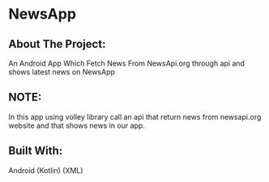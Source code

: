 # NewsApp

## About The Project:
An Android App Which Fetch News From NewsApi.org through api and shows latest news on NewsApp

## NOTE:
In this app using volley library call an api that return news from newsapi.org website and that shows news in our app.

## Built With:
Android (Kotlin) (XML)
